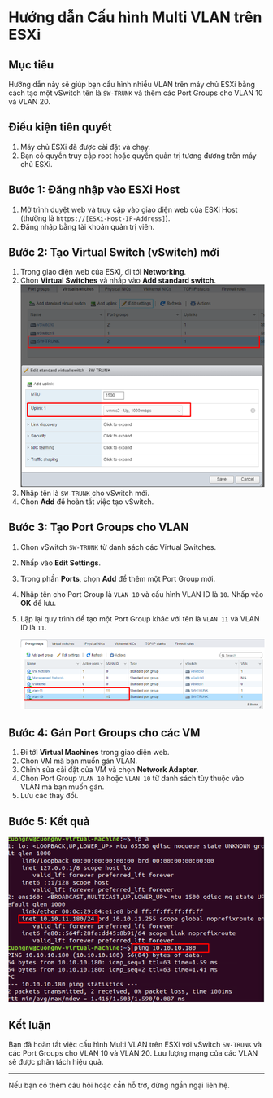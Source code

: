 # Hướng dẫn Cấu hình Multi VLAN trên ESXi

## Mục tiêu

Hướng dẫn này sẽ giúp bạn cấu hình nhiều VLAN trên máy chủ ESXi bằng cách tạo một vSwitch tên là `SW-TRUNK` và thêm các Port Groups cho VLAN 10 và VLAN 20.

## Điều kiện tiên quyết

1. Máy chủ ESXi đã được cài đặt và chạy.
2. Bạn có quyền truy cập root hoặc quyền quản trị tương đương trên máy chủ ESXi.

## Bước 1: Đăng nhập vào ESXi Host

1. Mở trình duyệt web và truy cập vào giao diện web của ESXi Host (thường là `https://[ESXi-Host-IP-Address]`).
2. Đăng nhập bằng tài khoản quản trị viên.

## Bước 2: Tạo Virtual Switch (vSwitch) mới

1. Trong giao diện web của ESXi, đi tới **Networking**.
2. Chọn **Virtual Switches** và nhấp vào **Add standard switch**.
   ![Tạo vSwitch](https://github.com/cuongnvvietis/NhanHoa/blob/main/Docs/Esxi/Picture/Network/Screenshot_64.png)
3. Nhập tên là `SW-TRUNK` cho vSwitch mới.
4. Chọn **Add** để hoàn tất việc tạo vSwitch.

## Bước 3: Tạo Port Groups cho VLAN

1. Chọn vSwitch `SW-TRUNK` từ danh sách các Virtual Switches.
2. Nhấp vào **Edit Settings**.
3. Trong phần **Ports**, chọn **Add** để thêm một Port Group mới.
4. Nhập tên cho Port Group là `VLAN 10` và cấu hình VLAN ID là `10`. Nhấp vào **OK** để lưu.
5. Lặp lại quy trình để tạo một Port Group khác với tên là `VLAN 11` và VLAN ID là `11`.

   ![Cấu hình VLAN](https://github.com/cuongnvvietis/NhanHoa/blob/main/Docs/Esxi/Picture/Network/Screenshot_65.png)

## Bước 4: Gán Port Groups cho các VM

1. Đi tới **Virtual Machines** trong giao diện web.
2. Chọn VM mà bạn muốn gán VLAN.
3. Chỉnh sửa cài đặt của VM và chọn **Network Adapter**.
4. Chọn Port Group `VLAN 10` hoặc `VLAN 10` từ danh sách tùy thuộc vào VLAN mà bạn muốn gán.
5. Lưu các thay đổi.

## Bước 5: Kết quả

   ![Kết quả](https://github.com/cuongnvvietis/NhanHoa/blob/main/Docs/Esxi/Picture/Network/Screenshot_66.png)

## Kết luận

Bạn đã hoàn tất việc cấu hình Multi VLAN trên ESXi với vSwitch `SW-TRUNK` và các Port Groups cho VLAN 10 và VLAN 20. Lưu lượng mạng của các VLAN sẽ được phân tách hiệu quả.

---

Nếu bạn có thêm câu hỏi hoặc cần hỗ trợ, đừng ngần ngại liên hệ.
